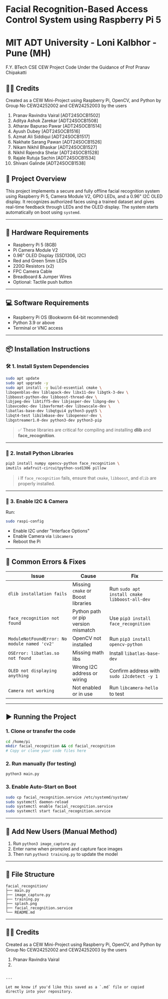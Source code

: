 # Facial Recognition-Based Access Control System using Raspberry Pi 5

# MIT ADT University - Loni Kalbhor - Pune (MH)

F.Y. BTech CSE CEW Project Code
Under the Guidance of 
Prof Pranav Chipakatti

## 🧑‍💻 Credits

Created as a CEW Mini-Project using Raspberry Pi, OpenCV, and Python by Group No CEW24252002 and CEW24252003 by the users
1. Pranav Ravindra Vairal [ADT24SOCB1502]
2. Aditya Ashok Zarekar [ADT24SOCB1508]
3. Atharav Bapurao Pawar [ADT24SOCB1514]
4. Ayush Dubey [ADT24SOCB1516]
5. Azmat Ali Siddiqui [ADT24SOCB1517]
6. Nakhate Sarang Pawan [ADT24SOCB1526]
7. Nikam Nikhil Bhaskar [ADT24SOCB1527]
8. Nikhil Rajendra Shelar [ADT24SOCB1528]
9. Rajale Rutuja Sachin [ADT24SOCB1534]
10. Shivani Galinde [ADT24SOCB1538]

## 📌 Project Overview

This project implements a secure and fully offline facial recognition system using Raspberry Pi 5, Camera Module V2, GPIO LEDs, and a 0.96" I2C OLED display.
It recognizes authorized faces using a trained dataset and gives real-time feedback through LEDs and the OLED display. The system starts automatically on boot using `systemd`.

---

## 🧰 Hardware Requirements

- Raspberry Pi 5 (8GB)
- Pi Camera Module V2
- 0.96" OLED Display (SSD1306, I2C)
- Red and Green 5mm LEDs
- 220Ω Resistors (x2)
- FPC Camera Cable
- Breadboard & Jumper Wires
- Optional: Tactile push button

---

## 💻 Software Requirements

- Raspberry Pi OS (Bookworm 64-bit recommended)
- Python 3.9 or above
- Terminal or VNC access

---

## 📦 Installation Instructions

### 🛠 1. Install System Dependencies

```bash
sudo apt update
sudo apt upgrade -y
sudo apt install -y build-essential cmake \
libopenblas-dev liblapack-dev libx11-dev libgtk-3-dev \
libboost-python-dev libboost-thread-dev \
libjpeg-dev libtiff5-dev libjasper-dev libpng-dev \
libavcodec-dev libavformat-dev libswscale-dev \
libatlas-base-dev libqtgui4 python3-pyqt5 \
libqt4-test libilmbase-dev libopenexr-dev \
libgstreamer1.0-dev python3-dev python3-pip
````

> ✅ These libraries are critical for compiling and installing **dlib** and **face\_recognition**.

---

### 🧪 2. Install Python Libraries

```bash
pip3 install numpy opencv-python face_recognition \
imutils adafruit-circuitpython-ssd1306 pillow
```

> ℹ️ If `face_recognition` fails, ensure that `cmake`, `libboost`, and `dlib` are properly installed.

---

### 🔄 3. Enable I2C & Camera

Run:

```bash
sudo raspi-config
```

* Enable I2C under "Interface Options"
* Enable Camera via `libcamera`
* Reboot the Pi

---

## 🧠 Common Errors & Fixes

| **Issue**                                    | **Cause**                           | **Fix**                                       |
| -------------------------------------------- | ----------------------------------- | --------------------------------------------- |
| `dlib installation fails`                    | Missing `cmake` or Boost libraries  | Run `sudo apt install cmake libboost-all-dev` |
| `face_recognition not found`                 | Python path or pip version mismatch | Use `pip3 install face_recognition`           |
| `ModuleNotFoundError: No module named 'cv2'` | OpenCV not installed                | Run `pip3 install opencv-python`              |
| `OSError: libatlas.so not found`             | Missing math libs                   | Install `libatlas-base-dev`                   |
| `OLED not displaying anything`               | Wrong I2C address or wiring         | Confirm address with `sudo i2cdetect -y 1`    |
| `Camera not working`                         | Not enabled or in use               | Run `libcamera-hello` to test                 |

---

## ▶️ Running the Project

### 1. Clone or transfer the code

```bash
cd /home/pi
mkdir facial_recognition && cd facial_recognition
# Copy or clone your code files here
```

### 2. Run manually (for testing)

```bash
python3 main.py
```

### 3. Enable Auto-Start on Boot

```bash
sudo cp facial_recognition.service /etc/systemd/system/
sudo systemctl daemon-reload
sudo systemctl enable facial_recognition.service
sudo systemctl start facial_recognition.service
```

---

## 📸 Add New Users (Manual Method)

1. Run `python3 image_capture.py`
2. Enter name when prompted and capture face images
3. Then run `python3 training.py` to update the model

---

## 📂 File Structure

```
facial_recognition/
├── main.py
├── image_capture.py
├── training.py
├── splash.png
├── facial_recognition.service
└── README.md
```

---

## 🧑‍💻 Credits

Created as a CEW Mini-Project using Raspberry Pi, OpenCV, and Python by Group No CEW24252002 and CEW24252003 by the users
1. Pranav Ravindra Vairal
2. 

```

---

Let me know if you'd like this saved as a `.md` file or copied directly into your repository.
```
